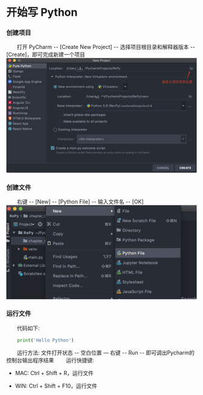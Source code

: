 # 开始写 Python
### 创建项目
&emsp;&emsp;打开 PyCharm -- [Create New Project] -- 选择项目根目录和解释器版本 -- [Create]，即可完成新建一个项目
![](/assets/QQ20200722-164126@2x.png)

### 创建文件
&emsp;&emsp;右键 -- [New] -- [Python File] -- 输入文件名 -- [OK]
![](/assets/QQ20200722-170505@2x.png)

### 运行文件
&emsp;&emsp;代码如下: 
```python
    print('Hello Python')

```
&emsp;&emsp;运行方法: 文件打开状态 -- 空白位置 — 右键 -- Run -- 即可调出Pycharm的控制台输出程序结果
&emsp;&emsp;运行快捷键:
*  MAC: Ctrl + Shift + R，运行文件

*  WIN: Ctrl + Shift + F10，运行文件


